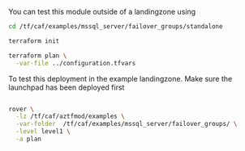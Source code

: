 You can test this module outside of a landingzone using

```bash
cd /tf/caf/examples/mssql_server/failover_groups/standalone

terraform init

terraform plan \
  -var-file ../configuration.tfvars 

```

To test this deployment in the example landingzone. Make sure the launchpad has been deployed first

```bash

rover \
  -lz /tf/caf/aztfmod/examples \
  -var-folder  /tf/caf/examples/mssql_server/failover_groups/ \
  -level level1 \
  -a plan

```